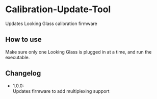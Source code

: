 # Calibration-Update-Tool
Updates Looking Glass calibration firmware

## How to use
Make sure only one Looking Glass is plugged in at a time, and run the executable.

## Changelog
- 1.0.0:\
Updates firmware to add multiplexing support
